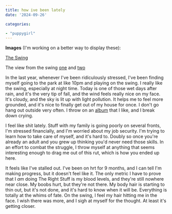 ```yaml
---
title: how ive been lately
date: '2024-09-26'

categories:

- "puppygirl"
---
```


**Images** (I'm working on a better way to display these): 

[The Swing](/images/1/swing.jpg)

The view from the swing [one](/images/1/trees1.jpg) and [two](/images/1/trees2.jpg)

In the last year, whenever I've been ridiculously stressed, I've been finding myself going to the park at like 10pm and playing on the swing. I really like the swing, especially at night time. Today is one of those wet days after rain, and it's the very tip of fall, and the wind feels really nice on my face. It's cloudy, and the sky is lit up with light pollution. It helps me to feel more grounded, and it's nice to finally get out of my house for once. I don't go hang out outside very often. I throw on an [album](https://prettywhen.bandcamp.com/album/i-will-be-pretty-when-i-die) that I like, and I break down crying.

I feel like shit lately. Stuff with my family is going poorly on several fronts, I'm stressed financially, and I'm worried about my job security. I'm trying to learn how to take care of myself, and it's hard to. Doubly so once you're already an adult and you grew up thinking you'd never need those skills. In an effort to combat the struggle, I throw myself at anything that seems interesting enough to drag me out of this rut, which is how you ended up here.

It feels like I've stalled out. I've been on hrt for 9 months, and I can tell I'm making progress, but it doesn't feel like it. The only metric I have to prove that I *am* doing The Right Stuff is my blood levels, and they're still nowhere near close. My boobs hurt, but they're not there. My body hair is starting to thin out, but it's not done, and it's hard to know when it will be. Everything is totally at the whims of fate.  On the swing, I feel my hair hitting me in the face. I wish there was more, and I sigh at myself for the thought. At least it's getting closer.